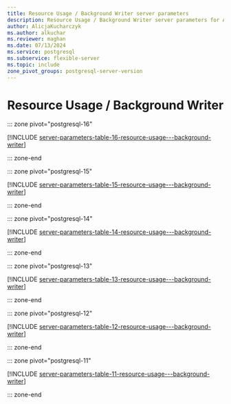 ```yaml
---
title: Resource Usage / Background Writer server parameters
description: Resource Usage / Background Writer server parameters for Azure Database for PostgreSQL - Flexible Server.
author: AlicjaKucharczyk
ms.author: alkuchar
ms.reviewer: maghan
ms.date: 07/13/2024
ms.service: postgresql
ms.subservice: flexible-server
ms.topic: include
zone_pivot_groups: postgresql-server-version
---
```

# Resource Usage / Background Writer


::: zone pivot="postgresql-16"

[!INCLUDE [server-parameters-table-16-resource-usage---background-writer](./includes/server-parameters-table-16-resource-usage---background-writer.md)]

::: zone-end


::: zone pivot="postgresql-15"

[!INCLUDE [server-parameters-table-15-resource-usage---background-writer](./includes/server-parameters-table-15-resource-usage---background-writer.md)]

::: zone-end


::: zone pivot="postgresql-14"

[!INCLUDE [server-parameters-table-14-resource-usage---background-writer](./includes/server-parameters-table-14-resource-usage---background-writer.md)]

::: zone-end


::: zone pivot="postgresql-13"

[!INCLUDE [server-parameters-table-13-resource-usage---background-writer](./includes/server-parameters-table-13-resource-usage---background-writer.md)]

::: zone-end


::: zone pivot="postgresql-12"

[!INCLUDE [server-parameters-table-12-resource-usage---background-writer](./includes/server-parameters-table-12-resource-usage---background-writer.md)]

::: zone-end


::: zone pivot="postgresql-11"

[!INCLUDE [server-parameters-table-11-resource-usage---background-writer](./includes/server-parameters-table-11-resource-usage---background-writer.md)]

::: zone-end


